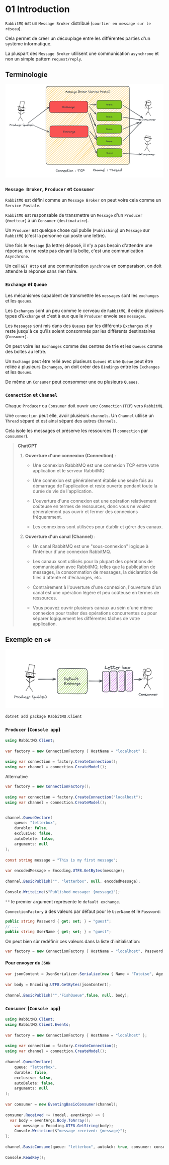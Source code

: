 # 01 Introduction

`RabbitMQ` est un `Message Broker` distribué (`courtier en message sur le réseau`).

Cela permet de créer un découplage entre les différentes parties d'un système informatique.

La pluspart des `Message Broker` utilisent une communication `asynchrone` et non un simple pattern `request/reply`. 

## Terminologie

<img src="assets/terminologie-rabbit-mq-producer-co%20summer.png" alt="terminologie-rabbit-mq-producer-co summer" />



### `Message Broker`, `Producer` et `Consumer`

`RabbitMQ` est défini comme un `Message Broker` on peut voire cela comme un `Service Postale`.

`RabbitMQ` est responsable de transmettre un `Message` d'un `Producer` (`émetteur`) à un `Consumer` (`destinataire`).

Un `Producer` est quelque chose qui publie (`Publishing`) un `Message` sur `RabbitMQ` (c'est la personne qui poste une lettre).

Une fois le `Message` (la lettre) déposé, il n'y a pas besoin d'attendre une réponse, on ne reste pas devant la boîte, c'est une communication `Asynchrone`.

Un call `GET Http` est une communication `synchrone` en comparaison, on doit attendre la réponse sans rien faire.



### `Exchange` et `Queue`

Les mécanismes capablent de transmettre les `messages` sont les `exchanges` et les `queues`.

Les `Exchanges` sont un peu comme le cerveau de `RabbitMQ`, il existe plusieurs types d'`Exchange` et c'est à eux que le `Producer` envoie ses `messages`.

Les `Messages` sont mis dans des `Queues` par les différents `Exchanges` et y reste jusqu'à ce qu'ils soient consommés par les différents destinataires (`Consumer`).

On peut voire les `Exchanges` comme des centres de trie et les `Queues` comme des boîtes au lettre.

Un `Exchange` peut être relié avec plusieurs `Queues` et une `Queue` peut être reliée à plusieurs `Exchanges`, on doit créer des `Bindings` entre les `Exchanges` et les `Queues`.

De même un `Consumer` peut consommer une ou plusieurs `Queues`.



### `Connection` et `Channel`

Chaque `Producer` ou `Consumer` doit ouvrir une `Connection` (`TCP`) vers `RabbitMQ`.

Une `connection` peut elle, avoir plusieurs `channels`. Un `Channel` utilise un `Thread` séparé et est ainsi séparé des autres `Channels`.

Cela isole les messages et préserve les ressources (1 `connection` par `consummer`).

> **ChatGPT**
>
> 1. **Ouverture d'une connexion (Connection)** :
>
>    - Une connexion RabbitMQ est une connexion TCP entre votre application et le serveur RabbitMQ.
>
>    - Une connexion est généralement établie une seule fois au démarrage de l'application et reste ouverte pendant toute la durée de vie de l'application.
>
>    - L'ouverture d'une connexion est une opération relativement coûteuse en termes de ressources, donc vous ne voulez généralement pas ouvrir et fermer des connexions fréquemment.
>
>    - Les connexions sont utilisées pour établir et gérer des canaux.
>
> 2. **Ouverture d'un canal (Channel)** :
>
>    - Un canal RabbitMQ est une "sous-connexion" logique à l'intérieur d'une connexion RabbitMQ.
>
>    - Les canaux sont utilisés pour la plupart des opérations de communication avec RabbitMQ, telles que la publication de messages, la consommation de messages, la déclaration de files d'attente et d'échanges, etc.
>
>    - Contrairement à l'ouverture d'une connexion, l'ouverture d'un canal est une opération légère et peu coûteuse en termes de ressources.
>
>    - Vous pouvez ouvrir plusieurs canaux au sein d'une même connexion pour traiter des opérations concurrentes ou pour séparer logiquement les différentes tâches de votre application.

## Exemple en `c#`

<img src="assets/default-simple-example-rabbit-mq.png" alt="default-simple-example-rabbit-mq" />

```bash
dotnet add package RabbitMQ.Client
```



### `Producer` (`Console app`)

```cs
using RabbitMQ.Client;

var factory = new ConnectionFactory { HostName = "localhost" };

using var connection = factory.CreateConnection();
using var channel = connection.CreateModel();
```
Alternative
```cs
var factory = new ConnectionFactory();

using var connection = factory.CreateConnection("localhost");
using var channel = connection.CreateModel();
```
```cs

channel.QueueDeclare(
	queue: "letterbox",
    durable: false,
    exclusive: false,
    autoDelete: false,
    arguments: null
);

const string message = "This is my first message";

var encodedMessage = Encoding.UTF8.GetBytes(message);

channel.BasicPublish("", "letterbox", null, encodedMessage);

Console.WriteLine($"Published message: {message}");
```

`""` le premier argument représente le `default exchange`.

`ConnectionFactory` a des valeurs par défaut pour le `UserName` et le `Password`:

```cs
public string Password { get; set; } = "guest";
// ...
public string UserName { get; set; } = "guest";
```

On peut bien sûr redéfinir ces valeurs dans la liste d'initialisation:

```cs
var factory = new ConnectionFactory { HostName = "localhost", Password = "huk@r99_", UserName = "hukar" };
```

#### Pour envoyer du `JSON`

```cs
var jsonContent = JsonSerializer.Serialize(new { Name = "Tutoise", Age = 144 });

var body = Encoding.UTF8.GetBytes(jsonContent);

channel.BasicPublish("","FishQueue",false, null, body);
```





### `Consumer` (`Console app`)

```cs
using RabbitMQ.Client;
using RabbitMQ.Client.Events;

var factory = new ConnectionFactory { HostName = "localhost" };

using var connection = factory.CreateConnection();
using var channel = connection.CreateModel();

channel.QueueDeclare(
	queue: "letterbox",
    durable: false,
    exclusive: false,
    autoDelete: false,
    arguments: null
);

var consumer = new EventingBasicConsumer(channel);

consumer.Received += (model, eventArgs) => {
  var body = eventArgs.Body.ToArray();
    var message = Encoding.UTF8.GetString(body);
    Console.WriteLine($"message received: {message}");
};

channel.BasicConsume(queue: "letterbox", autoAck: true, consumer: consumer);

Console.ReadKey();
```

